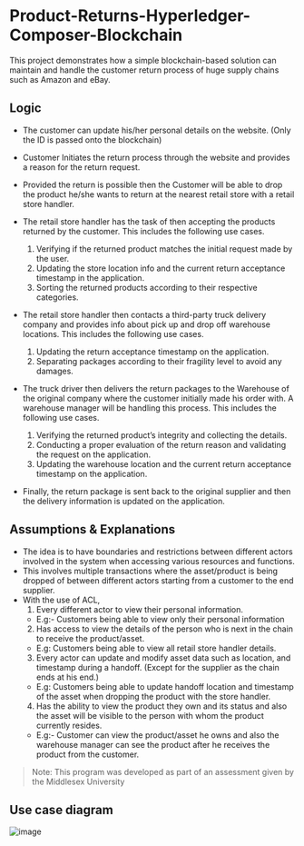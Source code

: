 # Product-Returns-Hyperledger-Composer-Blockchain

This project demonstrates how a simple blockchain-based solution can maintain and handle the customer return process of huge supply chains such as Amazon and eBay.

## Logic

- The customer can update his/her personal details on the website. (Only the ID is passed onto the blockchain)

- Customer Initiates the return process through the website and provides a reason for the return request.

- Provided the return is possible then the Customer will be able to drop the product he/she wants to return at the nearest retail store with a retail store handler.

- The retail store handler has the task of then accepting the products returned by the customer. This includes the following use cases.
  1. Verifying if the returned product matches the initial request made by the user.
  2. Updating the store location info and the current return acceptance timestamp in the application.
  3. Sorting the returned products according to their respective categories.

- The retail store handler then contacts a third-party truck delivery company and provides info about pick up and drop off warehouse locations. This includes the following use cases.
  1. Updating the return acceptance timestamp on the application.
  2. Separating packages according to their fragility level to avoid any damages.

- The truck driver then delivers the return packages to the Warehouse of the original company where the customer initially made his order with. A warehouse manager will be handling this process. This includes the following use cases.
  1. Verifying the returned product’s integrity and collecting the details.
  2. Conducting a proper evaluation of the return reason and validating the request on the application.
  3. Updating the warehouse location and the current return acceptance timestamp on the application.

- Finally, the return package is sent back to the original supplier and then the delivery information is updated on the application.

## Assumptions & Explanations

- The idea is to have boundaries and restrictions between different actors involved in the system when accessing various resources and functions.
- This involves multiple transactions where the asset/product is being dropped of between different actors starting from a customer to the end supplier.
- With the use of ACL,
  1. Every different actor to view their personal information.
    - E.g:- Customers being able to view only their personal information
  2. Has access to view the details of the person who is next in the chain to receive the product/asset.
    - E.g: Customers being able to view all retail store handler details.
  3. Every actor can update and modify asset data such as location, and timestamp during a handoff. (Except for the supplier as the chain ends at his end.)
    - E.g: Customers being able to update handoff location and timestamp of the asset when dropping the product with the store handler.
  4. Has the ability to view the product they own and its status and also the asset will be visible to the person with whom the product currently resides.
    - E.g:- Customer can view the product/asset he owns and also the warehouse manager can see the product after he receives the product from the customer.

> Note: This program was developed as part of an assessment given by the Middlesex University

## Use case diagram

![image](https://user-images.githubusercontent.com/20539850/207112381-0ddb9de0-0c99-43a5-96fe-a5ef749602f5.png)
